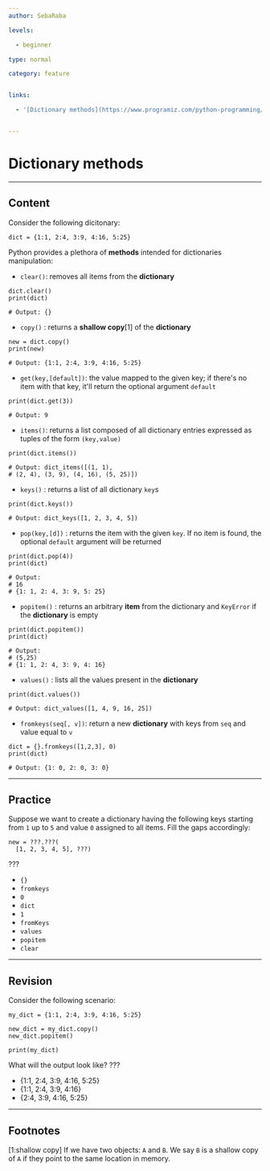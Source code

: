 ```yaml
---
author: SebaRaba

levels:

  - beginner

type: normal

category: feature


links:

  - '[Dictionary methods](https://www.programiz.com/python-programming/dictionary){website}'


---
```


# Dictionary methods

---
## Content

Consider the following dicitonary:

```
dict = {1:1, 2:4, 3:9, 4:16, 5:25}
```

Python provides a plethora of **methods** intended for dictionaries manipulation:

- `clear()`: removes all items from the **dictionary**

```
dict.clear()
print(dict)

# Output: {}
```

- `copy()` : returns a **shallow copy**[1] of the **dictionary**

```
new = dict.copy()
print(new)

# Output: {1:1, 2:4, 3:9, 4:16, 5:25}
```

- `get(key,[default])`: the value mapped to the given key; if there's no item with that key, it'll return the optional argument `default`

```
print(dict.get(3))

# Output: 9
```

- `items()`: returns a list composed of all dictionary entries expressed as tuples of the form `(key,value)`

```
print(dict.items())

# Output: dict_items([(1, 1),
# (2, 4), (3, 9), (4, 16), (5, 25)])
``` 

- `keys()` : returns a list of all dictionary `key`s

```
print(dict.keys())

# Output: dict_keys([1, 2, 3, 4, 5])
```

- `pop(key,[d])` : returns the item with the given `key`. If no item is found, the optional `default` argument will be returned

```
print(dict.pop(4))
print(dict)

# Output:
# 16
# {1: 1, 2: 4, 3: 9, 5: 25}
```

- `popitem()` : returns an arbitrary **item** from the dictionary and `KeyError` if the **dictionary** is empty

```
print(dict.popitem())
print(dict)

# Output:
# (5,25)
# {1: 1, 2: 4, 3: 9, 4: 16}
```

- `values()` : lists all the values present in the **dictionary**

```
print(dict.values())

# Output: dict_values([1, 4, 9, 16, 25])
```

- `fromkeys(seq[, v])`: return a new **dictionary** with keys from `seq` and value equal to `v`

```
dict = {}.fromkeys([1,2,3], 0)
print(dict)

# Output: {1: 0, 2: 0, 3: 0}
```

---
## Practice

Suppose we want to create a dictionary having the following keys starting from `1` up to `5` and value `0` assigned to all items. Fill the gaps accordingly:
```
new = ???.???(
  [1, 2, 3, 4, 5], ???)
```
???


* `{}`
* `fromkeys`
* `0`
* `dict`
* `1`
* `fromKeys`
* `values`
* `popitem`
* `clear`

---
## Revision

Consider the following scenario:
```
my_dict = {1:1, 2:4, 3:9, 4:16, 5:25}

new_dict = my_dict.copy()
new_dict.popitem()

print(my_dict)
```
What will the output look like?
???


* {1:1, 2:4, 3:9, 4:16, 5:25}
* {1:1, 2:4, 3:9, 4:16}
* {2:4, 3:9, 4:16, 5:25}

---
## Footnotes
[1:shallow copy]
If we have two objects: `A` and `B`. We say `B` is a shallow copy of `A` if they point to the same location in memory.
